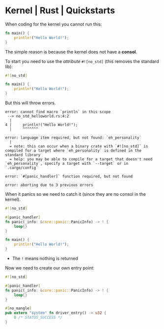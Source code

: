 # Kernel | Rust | Quickstarts
When coding for the kernel you cannot run this: 
```rust
fn main() {
	println!("Hello World!");
}
```
The simple reason is because the kernel does not have a **consol**.

To start you need to use the *attribute* `#![no_std]` (this removes the standard lib): 
```rust
#![no_std]

fn main() {
	println!("Hello World!");
}
```
But this will throw errors.

```
error: cannot find macro `println` in this scope
 --> no_std_helloworld.rs:4:2
  |
4 |     println!("Hello World!");
  |     ^^^^^^^

error: language item required, but not found: `eh_personality`
  |
  = note: this can occur when a binary crate with `#![no_std]` is compiled for a target where `eh_personality` is defined in the standard library
  = help: you may be able to compile for a target that doesn't need `eh_personality`, specify a target with `--target` or in `.cargo/config`

error: `#[panic_handler]` function required, but not found

error: aborting due to 3 previous errors
```

When it panics so we need to catch it (since they are no consol in the kernel).

```rust
#![no_std]

#[panic_handler]
fn panic(_info: &core::panic::PanicInfo) -> ! {
	loop{}
}

fn main() {
	println!("Hello World!");
}
```
- The `!` means nothing is returned

Now we need to create our own entry point: 
```rust
#![no_std]

#[panic_handler]
fn panic(_info: &core::panic::PanicInfo) -> ! {
	loop{}
}

#[no_mangle]
pub extern "system" fn driver_entry() -> u32 {
	0 /* STATUS_SUCCESS */
}
```



